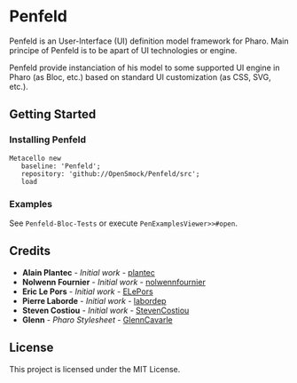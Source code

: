# Penfeld

Penfeld is an User-Interface (UI) definition model framework for Pharo.
Main principe of Penfeld is to be apart of UI technologies or engine.

Penfeld provide instanciation of his model to some supported UI engine in Pharo (as Bloc, etc.) based on standard UI customization (as CSS, SVG, etc.).

## Getting Started

### Installing Penfeld

```Smalltalk
Metacello new
   baseline: 'Penfeld';
   repository: 'github://OpenSmock/Penfeld/src';
   load
```
### Examples

See `Penfeld-Bloc-Tests` or execute `PenExamplesViewer>>#open`.

## Credits

* **Alain Plantec** - *Initial work* - [plantec](https://github.com/plantec)
* **Nolwenn Fournier** - *Initial work* - [nolwennfournier](https://github.com/nolwennfournier)
* **Eric Le Pors** - *Initial work* - [ELePors](https://github.com/ELePors)
* **Pierre Laborde** - *Initial work* - [labordep](https://github.com/labordep)
* **Steven Costiou** - *Initial work* - [StevenCostiou](https://github.com/StevenCostiou)
* **Glenn** - *Pharo Stylesheet* - [GlennCavarle](https://github.com/GlennCavarle)

## License

This project is licensed under the MIT License.

